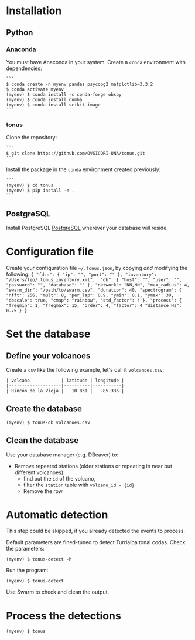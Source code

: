 # Installation

## Python

### Anaconda

You must have Anaconda in your system.  Create a `conda` environment with dependencies:

    ```
    $ conda create -n myenv pandas psycopg2 matplotlib=3.3.2
    $ conda activate myenv
    (myenv) $ conda install -c conda-forge obspy
    (myenv) $ conda install numba
    (myenv) $ conda install scikit-image
    ```

### tonus

Clone the repository:

    ```
    $ git clone https://github.com/OVSICORI-UNA/tonus.git
    ```

Install the package in the `conda` environment created previously:

    ```
    (myenv) $ cd tonus
    (myenv) $ pip install -e .
    ```

## PostgreSQL

Install PostgreSQL [PostgreSQL](https://www.postgresql.org/download/linux/ubuntu/) wherever your database will reside.


# Configuration file

Create your configuration file `~/.tonus.json`, by copying *and* modifying the following:
    ```
    {
        "fdsn": {
            "ip": "",
            "port": ""
        },
        "inventory": "/Users/leo/.tonus_inventory.xml", 
        "db": {
            "host": "",
            "user": "",
            "password": "",
            "database": ""
        },
        "network": "NN,NN",
        "max_radius": 4,
        "swarm_dir": "/path/to/swarm.csv",
        "duration": 40,
        "spectrogram": {
            "nfft": 256,
            "mult": 8,
            "per_lap": 0.9,
            "ymin": 0.1,
            "ymax": 30,
            "dbscale": true,
            "cmap": "rainbow",
            "std_factor": 4
        },
        "process": {
            "freqmin": 1,
            "freqmax": 15,
            "order": 4,
            "factor": 4
            "distance_Hz": 0.75
        }
    }
    ```

# Set the database
## Define your volcanoes

Create a `csv` like the following example, let's call it `volcanoes.csv`:

    | volcano            | latitude | longitude |
    |--------------------|----------|-----------|
    | Rincón de la Vieja |   10.831 |   -85.336 |

## Create the database

    (myenv) $ tonus-db volcanoes.csv

## Clean the database

Use your database manager (e.g. DBeaver) to:
* Remove repeated stations (older stations or repeating in near but different volcanoes):
    * find out the `id` of the volcano,
    * filter the `station` table with `volcano_id = {id}`
    * Remove the row

# Automatic detection

This step could be skipped, if you already detected the events to process.

Default parameters are fined-tuned to detect Turrialba tonal codas. Check the parameters:

    (myenv) $ tonus-detect -h

Run the program:

    (myenv) $ tonus-detect

Use Swarm to check and clean the output.

# Process the detections

    (myenv) $ tonus
